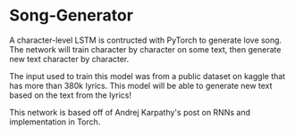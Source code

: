 # Song-Generator

A character-level LSTM is contructed with PyTorch to generate love song. The network will train character by character on some text, then generate new text character by character.

The input used to train this model was from a public dataset on kaggle that has more than 380k lyrics. This model will be able to generate new text based on the text from the lyrics!

This network is based off of Andrej Karpathy's post on RNNs and implementation in Torch.
